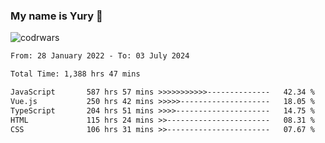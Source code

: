 ### My name is Yury 👋 
![codrwars](https://www.codewars.com/users/litury/badges/micro) 


<!--START_SECTION:waka-->

```txt
From: 28 January 2022 - To: 03 July 2024

Total Time: 1,388 hrs 47 mins

JavaScript       587 hrs 57 mins >>>>>>>>>>>--------------   42.34 %
Vue.js           250 hrs 42 mins >>>>>--------------------   18.05 %
TypeScript       204 hrs 51 mins >>>>---------------------   14.75 %
HTML             115 hrs 24 mins >>-----------------------   08.31 %
CSS              106 hrs 31 mins >>-----------------------   07.67 %
```

<!--END_SECTION:waka-->

